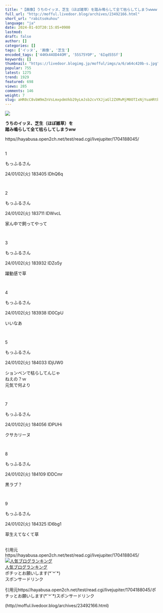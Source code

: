 ```yaml
---
title: "【画像】うちのイッヌ、芝生（ほぼ雑草）を踏み鳴らして全て枯らしてしまうwwww "
full_url: "http://mofful.livedoor.blog/archives/23492166.html"
short_url: "rabitsokuhou"
language: "ja"
date: 2024-01-03T20:15:05+0900
lastmod: 
draft: false
author: []
categories: []
tags: ['イッヌ', '画像', '芝生']
encoded_tags: ['44Kk44OD44OM', '55S75YOP', '6Iqd55Sf']
keywords: []
thumbnail: "https://livedoor.blogimg.jp/mofful/imgs/a/6/a64c420b-s.jpg"
popular: 755
latest: 1275
trend: 1929
featured: 698
views: 285
comments: 146
weight: 7
slug: aHR0cC8vbW9mZnVsLmxpdmVkb29yLmJsb2cvYXJjaGl2ZXMvMjM0OTIxNjYuaHRtbA==
---
```


![](https://livedoor.blogimg.jp/mofful/imgs/a/6/a64c420b-s.jpg)

<div><p><b><p>うちのイッヌ、芝生（ほぼ雑草）を<br>踏み鳴らして全て枯らしてしまうww<br></p></b> https//hayabusa.open2ch.net/test/read.cgi/livejupiter/1704188045/</p><p class='t_h'><br>1 <p>もっふるさん</p> <p> 24/01/02(火) 183405 IDhQ6q</p></p><br><p class='t_h'>2 <p>もっふるさん</p> <p> 24/01/02(火) 183711 IDWvcL</p></p> <p class='t_b'> 家ん中で飼ってやって </p><br> <p class='t_h'>3 <p>もっふるさん</p> <p> 24/01/02(火) 183932 IDZo5y</p></p> <p class='t_b'> 躍動感で草 </p><br> <p class='t_h'>4 <p>もっふるさん</p> <p> 24/01/02(火) 183938 ID0CpU</p></p> <p class='t_b'> いいなあ </p><br> <p class='t_h'>5 <p>もっふるさん</p> <p> 24/01/02(火) 184033 IDjUW0</p></p> <p class='t_b'> ションベンで枯らしてんじゃ<br>ねえの？ｗ<br>元気で何より </p><br> <p class='t_h'>7 <p>もっふるさん</p> <p> 24/01/02(火) 184056 IDPUHi</p></p> <p class='t_b'> クサカリーヌ </p><br> <p class='t_h'>8 <p>もっふるさん</p> <p> 24/01/02(火) 184109 IDDCmr</p></p> <p class='t_b'> 黒ラブ？ </p><br> <p class='t_h'>9 <p>もっふるさん</p> <p> 24/01/02(火) 184325 ID6bg1</p></p> <p class='t_b'> 草生えてなくて草 </p><br>引用元<br> https//hayabusa.open2ch.net/test/read.cgi/livejupiter/1704188045/<br><a href='//blog.with2.net/link/?2036932'><img title='人気ブログランキング' src='https//blog.with2.net/img/banner/banner_21.gif'></a><br><a href='//blog.with2.net/link/?2036932'>人気ブログランキング</a><br>ポチッとお願いします(*´꒳`*)<br>スポンサードリンク<br><img alt='' src='https//www11.a8.net/0.gif?a8mat=3BDUGQ+4RHMA+2HOM+BS629' height='1' width='1' border='0'> <p>引用元https//hayabusa.open2ch.net/test/read.cgi/livejupiter/1704188045/ポチッとお願いします(*´꒳`*)スポンサードリンク</p></div>

(http//mofful.livedoor.blog/archives/23492166.html)
